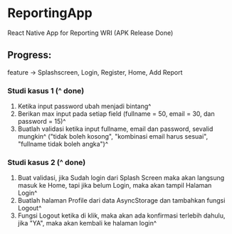 # ReportingApp
 React Native App for Reporting WRI (APK Release Done)

## Progress:
 feature -> Splashscreen, Login, Register, Home, Add Report

### Studi kasus 1 (^ done)
1. Ketika input password ubah menjadi bintang^
2. Berikan max input pada setiap field (fullname = 50, email = 30, dan password = 15)^
3. Buatlah validasi ketika input fullname, email dan password, sevalid mungkin^
("tidak boleh kosong", "kombinasi email harus sesuai", "fullname tidak boleh angka")^

### Studi kasus 2 (^ done)
1. Buat validasi, jika Sudah login dari Splash Screen maka akan langsung masuk ke
Home, tapi jika belum Login, maka akan tampil Halaman Login^
2. Buatlah halaman Profile dari data AsyncStorage dan tambahkan fungsi Logout^
3. Fungsi Logout ketika di klik, maka akan ada konfirmasi terlebih dahulu, jika "YA",
maka akan kembali ke halaman login^